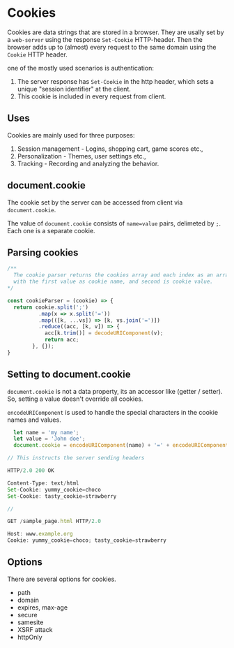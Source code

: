 # Cookies

Cookies are data strings that are stored in a browser. They are usally set by a `web-server` using the response `Set-Cookie` HTTP-header.
Then the browser adds up to (almost) every request to the same domain using the `Cookie` HTTP header.

one of the mostly used scenarios is authentication:
1. The server response has `Set-Cookie` in the http header, which sets a unique "session identifier" at the client.
2. This cookie is included in every request from client.

## Uses

Cookies are mainly used for three purposes:

1. Session management - Logins, shopping cart, game scores etc.,
2. Personalization - Themes, user settings etc.,
3. Tracking - Recording and analyzing the behavior.

## document.cookie

The cookie set by the server can be accessed from client via `document.cookie`.

The value of `document.cookie` consists of `name=value` pairs, delimeted by `;`. Each one is a separate cookie.

## Parsing cookies

```js
/** 
  The cookie parser returns the cookies array and each index as an array, 
  with the first value as cookie name, and second is cookie value.
*/

const cookieParser = (cookie) => {
  return cookie.split(';')
          .map(x => x.split('='))
          .map(([k, ...vs]) => [k, vs.join('=')])
          .reduce((acc, [k, v]) => {
            acc[k.trim()] = decodeURIComponent(v);
            return acc;
        }, {});
}

```
## Setting to document.cookie

`document.cookie` is not a data property, its an accessor like (getter / setter). So, setting a value doesn't override all cookies.

`encodeURIComponent` is used to handle the special characters in the cookie names and values.

```js
  let name = 'my name';
  let value = 'John doe';
  document.cookie = encodeURIComponent(name) + '=' + encodeURIComponent(value);
```

```js
// This instructs the server sending headers

HTTP/2.0 200 OK

Content-Type: text/html
Set-Cookie: yummy_cookie=choco
Set-Cookie: tasty_cookie=strawberry

// 

GET /sample_page.html HTTP/2.0

Host: www.example.org
Cookie: yummy_cookie=choco; tasty_cookie=strawberry

```

## Options

There are several options for cookies.

- path
- domain
- expires, max-age
- secure
- samesite
- XSRF attack
- httpOnly
